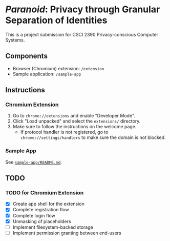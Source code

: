 # _Paranoid_: Privacy through Granular Separation of Identities

This is a project submission for CSCI 2390 Privacy-conscious Computer Systems.

## Components

- Browser (Chromium) extension: `/extension`
- Sample application: `/sample-app`

## Instructions

### Chromium Extension

1. Go to `chrome://extensions` and enable "Developer Mode".
2. Click "Load unpacked" and select the `extensions/` directory.
3. Make sure to follow the instructions on the welcome page.
   - If protocol handler is not registered, go to `chrome://settings/handlers` to make sure the domain is not blocked.

### Sample App

See [`sample-app/README.md`](`sample-app/README.md`).

## TODO

### TODO for Chromium Extension

- [x] Create app shell for the extension
- [x] Complete registration flow
- [x] Complete login flow
- [x] Unmasking of placeholders
- [ ] Implement filesystem-backed storage
- [ ] Implement permission granting between end-users

